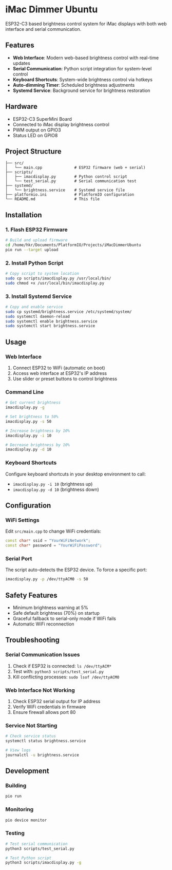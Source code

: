 # iMac Dimmer Ubuntu

ESP32-C3 based brightness control system for iMac displays with both web interface and serial communication.

## Features

- **Web Interface**: Modern web-based brightness control with real-time updates
- **Serial Communication**: Python script integration for system-level control
- **Keyboard Shortcuts**: System-wide brightness control via hotkeys
- **Auto-dimming Timer**: Scheduled brightness adjustments
- **Systemd Service**: Background service for brightness restoration

## Hardware

- ESP32-C3 SuperMini Board
- Connected to iMac display brightness control
- PWM output on GPIO3
- Status LED on GPIO8

## Project Structure

```
├── src/
│   └── main.cpp              # ESP32 firmware (web + serial)
├── scripts/
│   ├── imacdisplay.py        # Python control script
│   └── test_serial.py        # Serial communication test
├── systemd/
│   └── brightness.service    # Systemd service file
├── platformio.ini            # PlatformIO configuration
└── README.md                 # This file
```

## Installation

### 1. Flash ESP32 Firmware

```bash
# Build and upload firmware
cd /home/hkr/Documents/PlatformIO/Projects/iMacDimmerUbuntu
pio run --target upload
```

### 2. Install Python Script

```bash
# Copy script to system location
sudo cp scripts/imacdisplay.py /usr/local/bin/
sudo chmod +x /usr/local/bin/imacdisplay.py
```

### 3. Install Systemd Service

```bash
# Copy and enable service
sudo cp systemd/brightness.service /etc/systemd/system/
sudo systemctl daemon-reload
sudo systemctl enable brightness.service
sudo systemctl start brightness.service
```

## Usage

### Web Interface

1. Connect ESP32 to WiFi (automatic on boot)
2. Access web interface at ESP32's IP address
3. Use slider or preset buttons to control brightness

### Command Line

```bash
# Get current brightness
imacdisplay.py -g

# Set brightness to 50%
imacdisplay.py -s 50

# Increase brightness by 10%
imacdisplay.py -i 10

# Decrease brightness by 10%
imacdisplay.py -d 10
```

### Keyboard Shortcuts

Configure keyboard shortcuts in your desktop environment to call:
- `imacdisplay.py -i 10` (brightness up)
- `imacdisplay.py -d 10` (brightness down)

## Configuration

### WiFi Settings
Edit `src/main.cpp` to change WiFi credentials:
```cpp
const char* ssid = "YourWiFiNetwork";
const char* password = "YourWiFiPassword";
```

### Serial Port
The script auto-detects the ESP32 device. To force a specific port:
```bash
imacdisplay.py -p /dev/ttyACM0 -s 50
```

## Safety Features

- Minimum brightness warning at 5%
- Safe default brightness (70%) on startup
- Graceful fallback to serial-only mode if WiFi fails
- Automatic WiFi reconnection

## Troubleshooting

### Serial Communication Issues
1. Check if ESP32 is connected: `ls /dev/ttyACM*`
2. Test with: `python3 scripts/test_serial.py`
3. Kill conflicting processes: `sudo lsof /dev/ttyACM0`

### Web Interface Not Working
1. Check ESP32 serial output for IP address
2. Verify WiFi credentials in firmware
3. Ensure firewall allows port 80

### Service Not Starting
```bash
# Check service status
systemctl status brightness.service

# View logs
journalctl -u brightness.service
```

## Development

### Building
```bash
pio run
```

### Monitoring
```bash
pio device monitor
```

### Testing
```bash
# Test serial communication
python3 scripts/test_serial.py

# Test Python script
python3 scripts/imacdisplay.py -g
```